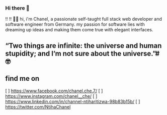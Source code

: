 ### Hi there 👋
:bangbang: :bangbang: 👨‍💻 hi, i'm Chanel, a passionate self-taught full stack web developer and  software engineer from Germany. my passion for software lies with dreaming up ideas and making them come true with elegant interfaces. 
## “Two things are infinite: the universe and human stupidity; and I’m not sure about the universe.”# 🤓
## find me on 
[ ] https://www.facebook.com/chanel.che.7/
[ ] https://www.instagram.com/chanel__che/
[ ] https://www.linkedin.com/in/channel-ntiharitizwa-98b83b15b/
[ ] https://twitter.com/NtihaChanel
